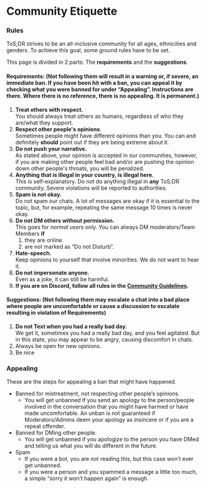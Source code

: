 # Community Etiquette

### Rules <a href="#communityetiquette-rules" id="communityetiquette-rules"></a>

ToS;DR strives to be an all-inclusive community for all ages, ethnicities and genders. To achieve this goal, some ground rules have to be set.

This page is divided in 2 parts: The **requirements** and the **suggestions**.

#### Requirements: (Not following them will result in a warning or, if severe, an immediate ban. If you have been hit with a ban, you can appeal it by checking what you were banned for under “Appealing”. Instructions are there. Where there is no reference, there is no appealing. It is permanent.) <a href="#communityetiquette-requirements-notfollowingthemwillresultinawarningor-ifsevere-animmediateban.ifyou" id="communityetiquette-requirements-notfollowingthemwillresultinawarningor-ifsevere-animmediateban.ifyou"></a>

1. **Treat others with respect.**\
   You should always treat others as humans, regardless of who they are/what they support.
2. **Respect other people's opinions**.\
   Sometimes people might have different opinions than you. You can and definitely **should** point out if they are being extreme about it.
3. **Do not push your narrative.**\
   As stated above, your opinion is accepted in our communities, however, if you are making other people feel bad and/or are pushing the opinion down other people's throats, you will be penalized.
4. **Anything that is illegal in your country, is illegal here.**\
   This is self-explanatory. Do not do anything illegal in **any** ToS;DR community. Severe violations will be reported to authorities.
5. **Spam is not okay.**\
   Do not spam our chats. A lot of messages are okay if it is essential to the topic, but, for example, repeating the same message 10 times is never okay.
6. **Do not DM others without permission.**\
   This goes for _normal users_ only. You can always DM moderators/Team Members **if**
   1. they are online.
   2. are not marked as “Do not Disturb”.
7. **Hate-speech.**\
   Keep opinions to yourself that involve minorities. We do not want to hear it.
8. **Do not impersonate anyone.**\
   Even as a joke, it can still be harmful.
9. **If you are on Discord, follow all rules in the** [**Community Guidelines**](https://discord.com/guidelines)**.**

#### Suggestions: (Not following them may escalate a chat into a bad place where people are uncomfortable or cause a discussion to escalate resulting in violation of Requirements) <a href="#communityetiquette-suggestions-notfollowingthemmayescalateachatintoabadplacewherepeopleareuncomforta" id="communityetiquette-suggestions-notfollowingthemmayescalateachatintoabadplacewherepeopleareuncomforta"></a>

1. **Do not Text when you had a really bad day.**\
   We get it, sometimes you had a really bad day, and you feel agitated. But in this state, you may appear to be angry, causing discomfort in chats.
2. Always be open for new opinions.
3. Be nice&#x20;

### Appealing <a href="#communityetiquette-appealing" id="communityetiquette-appealing"></a>

These are the steps for appealing a ban that might have happened.

* Banned for mistreatment, not respecting other people’s opinions.
  * You will get unbanned if you send an apology to the person/people involved in the conversation that you might have harmed or have made uncomfortable. An unban is not guaranteed if Moderators/Admins deem your apology as insincere or if you are a repeat offender.
* Banned for DMing other people.
  * You will get unbanned if you apologize to the person you have DMed and telling us what you will do different in the future.
* Spam
  * If you were a bot, you are not reading this, but this case won’t ever get unbanned.
  * If you were a person and you spammed a message a little too much, a simple “sorry it won’t happen again” is enough&#x20;
